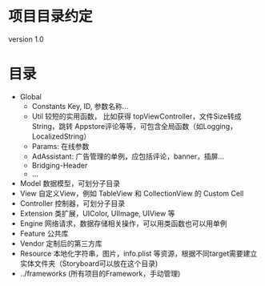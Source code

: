 # 项目目录约定

version 1.0

# 目录
- Global
	- Constants Key, ID, 参数名称...
	- Util 较短的实用函数， 比如获得 topViewController，文件Size转成String，跳转 Appstore评论等等，可包含全局函数（如Logging，LocalizedString）
	- Params: 在线参数
	- AdAssistant: 广告管理的单例，应包括评论，banner，插屏...
	- Bridging-Header
	- ...
- Model 数据模型，可划分子目录
- View 自定义View，例如 TableView 和 CollectionView 的 Custom Cell
- Controller 控制器，可划分子目录
- Extension 类扩展，UIColor, UIImage, UIView 等
- Engine 网络请求，数据存储相关操作，可以用类函数也可以用单例
- Feature 公共库
- Vendor 定制后的第三方库
- Resource 本地化字符串，图片，info.plist 等资源，根据不同target需要建立实体文件夹（Storyboard可以放在这个目录)
- ../frameworks (所有项目的Framework，手动管理)

